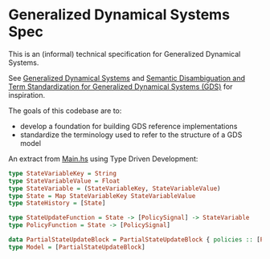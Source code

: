 # Generalized Dynamical Systems Spec

This is an (informal) technical specification for Generalized Dynamical Systems.

See [Generalized Dynamical Systems](https://hackmd.io/sHhp-CoUTf2SeZy6vJ8EcA?view) and [Semantic Disambiguation and Term Standardization for Generalized Dynamical Systems (GDS)](https://hackmd.io/4gxtBCKWRKSUHPUNa9PVJA) for inspiration.

The goals of this codebase are to:
* develop a foundation for building GDS reference implementations
* standardize the terminology used to refer to the structure of a GDS model

An extract from [Main.hs](Main.hs) using Type Driven Development:
```Haskell
type StateVariableKey = String
type StateVariableValue = Float
type StateVariable = (StateVariableKey, StateVariableValue)
type State = Map StateVariableKey StateVariableValue
type StateHistory = [State]

type StateUpdateFunction = State -> [PolicySignal] -> StateVariable
type PolicyFunction = State -> [PolicySignal]

data PartialStateUpdateBlock = PartialStateUpdateBlock { policies :: [PolicyFunction], variables :: [StateUpdateFunction] }
type Model = [PartialStateUpdateBlock]
```

